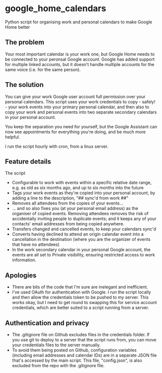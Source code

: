# google_home_calendars
Python script for organising work and personal calendars to make Google Home better

## The problem
Your most important calendar is your work one, but Google Home needs to be connected to your peronsal Google account. Google has added support for multiple linked accounts, but it doesn't handle multiple accounts for the same voice (i.e. for the same person).

## The solution
You can give your work Google user account full permission over your personal calendars. This script uses your work credentials to copy - safely! - your work events into your primary personal calendar, and then also to copy your work and personal events into two separate secondary calendars in your personal account.

You keep the separation you need for yourself, but the Google Assistant can now see appointments for everything you're doing, and be much more helpful.

I run the script hourly with cron, from a linux server.

## Feature details
The script
- Configurable to work with events within a specific relative date range, e.g. as old as six months ago, and up to six months into the future
- Tags your work events as they're copied into your personal account, by adding a line to the description, "## sync'd from work ##"
- Removes all attendees from the copies of your events...
- ... and so also fixes you (at your personal email address) as the organiser of copied events. Removing attendees removes the risk of accidentally inviting people to duplicate events; and it keeps any of your contacts' email addresses from being copied anywhere.
- Transfers changed and cancelled events, to keep your calendars sync'd
- Converts having declined to attend an origin calendar event into a cancellation in the destination (where you are the organizer of events that have no attendees)
- In the work secondary calendar in your personal Google account, the events are all set to Private visibility, ensuring restricted access to work information.

## Apologies
- There are bits of the code that I'm sure are inelegant and inefficient.
- I've used OAuth for authentication with Google. I run the script locally and then allow the credentials token to be pushed to my server. This works okay, but I need to get round to swapping this for service account credentials, which are better suited to a script running from a server.

## Authentication and privacy
- The .gitignore file on Github excludes files in the credentials folder. If you use git to deploy to a server that the script runs from, you can move your credentials files to the server manually.
- To avoid them being posted on Github, configuration variables (including email addresses and calendar IDs) are in a separate JSON file that's accessed by the main script. This file, "config.json", is also excluded from the repo with the .gitignore file.
